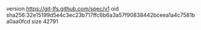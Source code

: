 version https://git-lfs.github.com/spec/v1
oid sha256:32e15199d5e4c3ec23b717ffc6b6a3a57f90838442bceea1a4c7581ba0aa0fcd
size 42791
